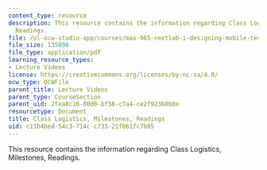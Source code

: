 ```yaml
---
content_type: resource
description: This resource contains the information regarding Class Logistics, Milestones,
  Readings.
file: /ol-ocw-studio-app/courses/mas-965-nextlab-i-designing-mobile-technologies-for-the-next-billion-users-fall-2008/c11b4bed54c3714cc73321f061fc7b85_MITMAS_965F08_Lec04_logic.pdf
file_size: 135898
file_type: application/pdf
learning_resource_types:
- Lecture Videos
license: https://creativecommons.org/licenses/by-nc-sa/4.0/
ocw_type: OCWFile
parent_title: Lecture Videos
parent_type: CourseSection
parent_uid: 2fea8c16-00d0-bf58-c7a4-ce2f92360b8e
resourcetype: Document
title: Class Logistics, Milestones, Readings
uid: c11b4bed-54c3-714c-c733-21f061fc7b85
---
```

This resource contains the information regarding Class Logistics, Milestones, Readings.